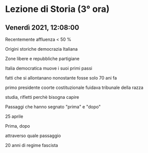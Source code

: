 #  Lezione di Storia (3° ora)
## Venerdì 2021, 12:08:00


Recentemente affluenza < 50 %


Origini storiche democrazia
Italiana


Zone libere e repubbliche partigiane

Italia democratica muove i suoi primi passi


fatti che si allontanano nonostante fosse solo 70 ani fa


primo presidente coorte costituzionale fuidava tribunale della razza


studia, rifletti perchè bisogna capire

Passaggi che hanno segnato "prima" e "dopo"

25 aprile

Prima, dopo

attraverso quale passaggio

20 anni di regime fascista



<!--stackedit_data:
eyJoaXN0b3J5IjpbLTM2NDEwMDk2LC04OTgyNDg0ODIsMTkyNj
Q4MTQwNSwtMTgyMjMyOTAyMF19
-->